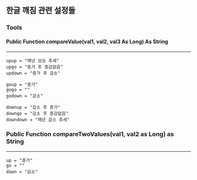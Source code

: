 



## 한글 깨짐 관련 설정들



### Tools
#### Public Function compareValue(val1, val2, val3 As Long) As String

---

    upup = "매년 상승 추세"
    upgo = "증가 후 증감없음"
    updown = "증가 후 감소"

    goup = "증가"
    gogo = ""
    godown = "감소"

    downup = "감소 후 증가"
    downgo = "감소 후 증감없음"
    downdown = "매년 감소 추세"


### Public  Function compareTwoValues(val1, val2 as Long) as String

---

    up = "증가"
    go = ""
    down = "감소"